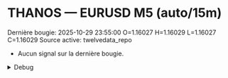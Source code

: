 # THANOS — EURUSD M5 (auto/15m)
Dernière bougie: 2025-10-29 23:55:00  O=1.16027  H=1.16029  L=1.16027  C=1.16029
Source active: twelvedata_repo

- Aucun signal sur la dernière bougie.

<details><summary>Debug</summary>

- TD_API_KEY manquant.

</details>